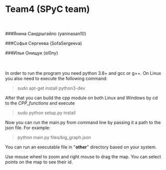 # Team4 (SPyC team)
<br/><br/>
###Янина Сандрыгайло (yaninasan10)

###Софья Сергеева (SofaSergeeva)

###Илья Онищук (el0ny)

<br/><br/>
In order to run the program you need python 3.8+ and gcc or g++.
On Linux you also need to execute the following command:

>sudo apt-get install python3-dev

After that you can build the cpp module on both Linux and Windows by cd to the *CPP_functions* and execute

>sudo python setup.py install

Now you can run the main.py from command line by passing it a path to the json file. For example:

>python main.py files/big_graph.json

You can run an executable file in "**other**" directory based on your system. 

Use mouse wheel to zoom and right mouse to drag the map. You can select points on the map to see their id.